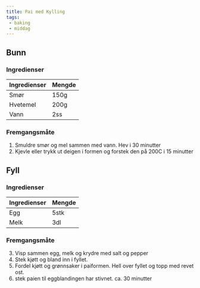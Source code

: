 ```yaml
---
title: Pai med Kylling
tags: 
 - baking 
 - middag
---
```


## Bunn

### Ingredienser

Ingredienser 	| Mengde
--- 		| ---
Smør 		| 150g
Hvetemel 	| 200g
Vann 		| 2ss

### Fremgangsmåte

1. Smuldre smør og mel sammen med vann. Hev i 30 minutter
2. Kjevle eller trykk ut deigen i formen og forstek den på 200C i 15 minutter

## Fyll

### Ingredienser

| Ingredienser | Mengde |
| --- | --- |
| Egg | 5stk |
| Melk | 3dl |

### Fremgangsmåte

3. Visp sammen egg, melk og krydre med salt og pepper
4. Stek kjøtt og bland inn i fyllet.
5. Fordel kjøtt og grønnsaker i paiformen. Hell over fyllet og topp med revet ost.
6. stek paien til eggblandingen har stivnet. ca. 30 minutter


